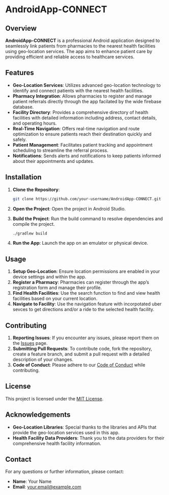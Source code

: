 # AndroidApp-CONNECT

## Overview
**AndroidApp-CONNECT** is a professional Android application designed to seamlessly link patients from pharmacies to the nearest health facilities using geo-location services. The app aims to enhance patient care by providing efficient and reliable access to healthcare services.

## Features
- **Geo-Location Services**: Utilizes advanced geo-location technology to identify and connect patients with the nearest health facilities.
- **Pharmacy Integration**: Allows pharmacies to register and manage patient referrals directly through the app facilated by the wide firebase database.
- **Facility Directory**: Provides a comprehensive directory of health facilities with detailed information including address, contact details, and operating hours.
- **Real-Time Navigation**: Offers real-time navigation and route optimization to ensure patients reach their destination quickly and safely.
- **Patient Management**: Facilitates patient tracking and appointment scheduling to streamline the referral process.
- **Notifications**: Sends alerts and notifications to keep patients informed about their appointments and updates.

## Installation

1. **Clone the Repository**:
    ```bash
    git clone https://github.com/your-username/AndroidApp-CONNECT.git
    ```

2. **Open the Project**: Open the project in Android Studio.

3. **Build the Project**: Run the build command to resolve dependencies and compile the project.
    ```bash
    ./gradlew build
    ```

4. **Run the App**: Launch the app on an emulator or physical device.

## Usage

1. **Setup Geo-Location**: Ensure location permissions are enabled in your device settings and within the app.
2. **Register a Pharmacy**: Pharmacies can register through the app’s registration form and manage their profile.
3. **Find Health Facilities**: Use the search function to find and view health facilities based on your current location.
4. **Navigate to Facility**: Use the navigation feature with incorpotated uber sevces to get directions and/or a ride to the selected health facility.

## Contributing

1. **Reporting Issues**: If you encounter any issues, please report them on the [Issues](https://github.com/your-username/AndroidApp-CONNECT/issues) page.
2. **Submitting Pull Requests**: To contribute code, fork the repository, create a feature branch, and submit a pull request with a detailed description of your changes.
3. **Code of Conduct**: Please adhere to our [Code of Conduct](CODE_OF_CONDUCT.md) while contributing.

## License
This project is licensed under the [MIT License](LICENSE).

## Acknowledgements
- **Geo-Location Libraries**: Special thanks to the libraries and APIs that provide the geo-location services used in this app.
- **Health Facility Data Providers**: Thank you to the data providers for their comprehensive health facility information.

## Contact
For any questions or further information, please contact:
- **Name**: Your Name
- **Email**: your.email@example.com

